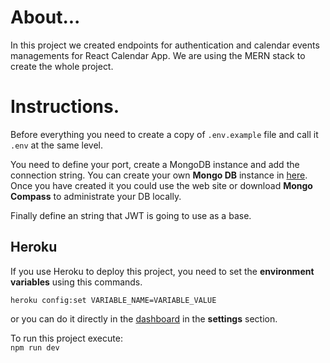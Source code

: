 # About...

In this project we created endpoints for authentication and calendar events managements for React Calendar App. We are using the MERN stack to create the whole project.


# Instructions.

Before everything you need to create a copy of ```.env.example``` file and call it ```.env``` at the same level. 

You need to define your port, create a MongoDB instance and add the connection string. You can create your own **Mongo DB** instance in [here](https://www.mongodb.com/es/cloud/atlas/efficiency). Once you have created it you could use the web site or download **Mongo Compass** to administrate your DB locally.

Finally define an string that JWT is going to use as a base.

## Heroku

If you use Heroku to deploy this project, you need to set the **environment variables** using this commands.

```heroku config:set VARIABLE_NAME=VARIABLE_VALUE```

or you can do it directly in the [dashboard](https://dashboard.heroku.com/) in the **settings** section.

To run this project execute:   
    ```npm run dev```